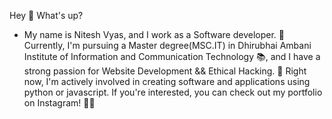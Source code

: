 Hey 👋 What's up?

- My name is Nitesh Vyas, and I work as a Software developer. 🚀 Currently, I'm pursuing a Master degree(MSC.IT) in Dhirubhai Ambani Institute of Information and Communication Technology 📚, and I have a strong passion for Website Development && Ethical Hacking. 💙 Right now, I'm actively involved in creating software and applications using python or javascript. If you're interested, you can check out my portfolio on Instagram! 📱👀
